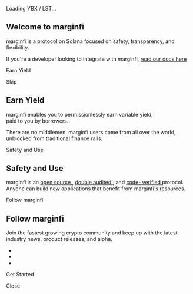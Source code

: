 Loading YBX / LST...

## Welcome to marginfi

marginfi is a protocol on Solana focused on safety, transparency, and
flexibility.

If you're a developer looking to integrate with marginfi, [read our docs here
](https://docs.marginfi.com/)

Earn Yield

Skip

## Earn Yield

marginfi enables you to permissionlessly earn variable yield,  
paid to you by borrowers.

There are no middlemen. marginfi users come from all over the world,  
unblocked from traditional finance rails.

Safety and Use

## Safety and Use

marginfi is an [open source ](https://github.com/mrgnlabs/), [double audited
](https://github.com/mrgnlabs/marginfi-v2/tree/main/audits/), and [code-
verified
](https://github.com/mrgnlabs/marginfi-v2/blob/main/scripts/verify.sh)
protocol.  
Anyone can build new applications that benefit from marginfi's resources.

Follow marginfi

## Follow marginfi

Join the fastest growing crypto community and keep up with the latest industry
news, product releases, and alpha.

  * [](https://discord.gg/mrgn)
  * [](https://twitter.com/marginfi)
  * [](https://mrgn.substack.com/)

Get Started

Close

